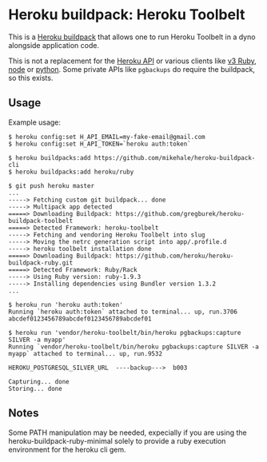 Heroku buildpack: Heroku Toolbelt
=========================

This is a [Heroku buildpack](http://devcenter.heroku.com/articles/buildpacks) that
allows one to run Heroku Toolbelt in a dyno alongside application code.

This is not a replacement for the [Heroku API](https://devcenter.heroku.com/articles/platform-api-reference#overview) or various clients like [v3 Ruby](https://github.com/heroku/platform-api), [node](https://www.npmjs.org/package/heroku-client) or [python](https://github.com/heroku/heroku.py). Some private APIs like `pgbackups` do require the buildpack, so this exists.

Usage
-----

Example usage:

    $ heroku config:set H_API_EMAIL=my-fake-email@gmail.com
    $ heroku config:set H_API_TOKEN=`heroku auth:token`

    $ heroku buildpacks:add https://github.com/mikehale/heroku-buildpack-cli
    $ heroku buildpacks:add heroku/ruby

    $ git push heroku master
    ...
    -----> Fetching custom git buildpack... done
    -----> Multipack app detected
    =====> Downloading Buildpack: https://github.com/gregburek/heroku-buildpack-toolbelt
    =====> Detected Framework: heroku-toolbelt
    -----> Fetching and vendoring Heroku Toolbelt into slug
    -----> Moving the netrc generation script into app/.profile.d
    -----> heroku toolbelt installation done
    =====> Downloading Buildpack: https://github.com/heroku/heroku-buildpack-ruby.git
    =====> Detected Framework: Ruby/Rack
    -----> Using Ruby version: ruby-1.9.3
    -----> Installing dependencies using Bundler version 1.3.2
    ...

    $ heroku run 'heroku auth:token'
    Running `heroku auth:token` attached to terminal... up, run.3706
    abcdef0123456789abcdef0123456789abcdef01

    $ heroku run 'vendor/heroku-toolbelt/bin/heroku pgbackups:capture SILVER -a myapp'
    Running `vendor/heroku-toolbelt/bin/heroku pgbackups:capture SILVER -a myapp` attached to terminal... up, run.9532

    HEROKU_POSTGRESQL_SILVER_URL  ----backup--->  b003

    Capturing... done
    Storing... done


Notes
------

Some PATH manipulation may be needed, expecially if you are using the
heroku-buildpack-ruby-minimal solely to provide a ruby execution environment
for the heroku cli gem. 

